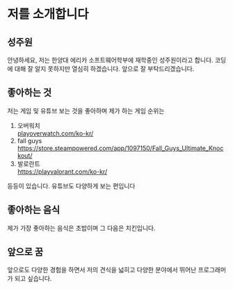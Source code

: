 <h1> 저를 소개합니다 </h1>
<h2> 성주원 </h2>
<p> 안녕하세요, 저는 한양대 에리카 소프트웨어학부에 재학중인 성주원이라고 합니다. 코딩에 대해 잘 알지 못하지만 열심히 하겠습니다. 앞으로 잘 부탁드리겠습니다.</p>

<h2>좋아하는 것</h2>
<p>저는 게임 및 유튜브 보는 것을 좋아하며 제가 하는 게임 순위는<p>
<ol>
<li>오버워치</li><a href="https://playoverwatch.com/ko-kr/">playoverwatch.com/ko-kr/</a>
<li>fall guys</li><a href="https://store.steampowered.com/app/1097150/Fall_Guys_Ultimate_Knockout/">https://store.steampowered.com/app/1097150/Fall_Guys_Ultimate_Knockout/</a>
<li>발로란트</li><a href="https://playvalorant.com/ko-kr/">https://playvalorant.com/ko-kr/</a>
</ol>
<p>등등이 있습니다. 유튜브도 다양하게 보는 편입니다</p>

<h2>좋아하는 음식</h2>
<p>제가 가장 좋아하는 음식은 초밥이며 그 다음은 치킨입니다.</p>

<h2>앞으로 꿈</h2>
<p>앞으로도 다양한 경험을 하면서 저의 견식을 넓히고 다양한 분야에서 뛰어난 프로그래머가 되고 싶습니다.</p>

